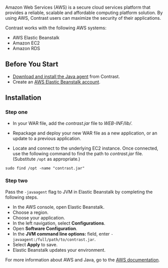 <!--
title: "Installing on AWS"
description: "AWS installation process"
tags: "java agent installation AWS ebs elasticbeanstalk"
-->

Amazon Web Services (AWS) is a secure cloud services platform that provides a reliable, scalable and affordable computing platform solution. By using AWS, Contrast users can maximize the security of their applications.

Contrast works with the following AWS systems:

* AWS Elastic Beanstalk
* Amazon EC2
* Amazon RDS

## Before You Start

* [Download and install the Java agent](installation-java.html#java-standard) from Contrast.
* Create an [AWS Elastic Beanstalk account](https://aws.amazon.com/elasticbeanstalk/).

## Installation

### Step one

* In your WAR file, add the *contrast.jar* file to *WEB-INF/lib/*.

* Repackage and deploy your new WAR file as a new application, or an update to a previous application.

* Locate and connect to the underlying EC2 instance. Once connected, use the following command to find the path to *contrast.jar* file. (Substitute `/opt` as appropriate.)

```
sudo find /opt -name "contrast.jar"
```

### Step two

Pass the `-javaagent` flag to JVM in Elastic Beanstalk by completing the following steps.

* In the AWS console, open Elastic Beanstalk.
* Choose a region.
* Choose your application.
* In the left navigation, select **Configurations**.
* Open **Software Configuration**.
* In the **JVM command line options:** field, enter `-javaagent:/full/path/to/contrast.jar`.
* Select **Apply** to save.
* Elastic Beanstalk updates your environment.

For more information about AWS and Java, go to the [AWS documentation](http://docs.aws.amazon.com/elasticbeanstalk/latest/dg/java-getstarted.html).
